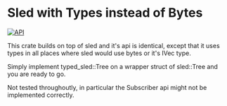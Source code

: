 # Sled with Types instead of Bytes
[![API](https://docs.rs/typed-sled/badge.svg)](https://docs.rs/typed-sled)

This crate builds on top of sled and it's api is identical, except that it uses types in all places where sled would use bytes or it's IVec type.

Simply implement typed_sled::Tree on a wrapper struct of sled::Tree and you are ready to go.

Not tested throughoutly, in particular the Subscriber api might not be implemented correctly.